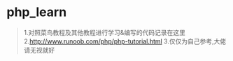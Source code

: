 # php_learn
>1.对照菜鸟教程及其他教程进行学习&编写的代码记录在这里
2.http://www.runoob.com/php/php-tutorial.html
3.仅仅为自己参考,大佬请无视就好
